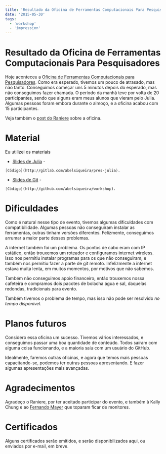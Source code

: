 ```yaml
---
title: 'Resultado da Oficina de Ferramentas Computacionais Para Pesquisadores'
date: '2015-05-30'
tags:
  - 'workshop'
  - 'impression'
---
```


# Resultado da Oficina de Ferramentas Computacionais Para Pesquisadores

Hoje aconteceu a [Oficina de Ferramentas Computacionais para
Pesquisadores]({{local_prefix}}/workshop-2015-05-30).
Como era esperado, tivemos um pouco de atrasado, mas não tanto.
Conseguimos começar uns 5 minutos depois do esperado, mas não conseguimos fazer
chamada. O período da manhã teve por volta de 20 participantes, sendo que alguns
eram meus alunos que vieram pelo Julia. Algumas pessoas foram embora durante o
almoço, e a oficina acabou com 15 participantes.

Veja também o [post do Raniere](http://blog.rgaiacs.com/2015/05/31/ufpr.html)
sobre a oficina.

# Material

Eu utilizei os materiais

- [Slides de Julia](/blog/2015-05-30-slides-julia.pdf) -

```
[Código](http://gitlab.com/abelsiqueira/pres-julia).
```

- [Slides de Git](/blog/2015-05-30-slides-git.pdf) -

```
[Código](http://github.com/abelsiqueira/workshop).
```

# Dificuldades

Como é natural nesse tipo de evento, tivemos algumas dificuldades com
compatibilidade. Algumas pessoas não conseguiram instalar as ferramentas, outras
tinham versões diferentes. Felizmente, conseguimos arrumar a maior parte desses
problemas.

A internet também foi um problema. Os pontos de cabo eram com IP estático, então
trouxemos um roteador e configuramos internet wireless.
Isso nos permitiu instalar programas para os que não conseguiram, e também nos
permitiu fazer a parte de git remoto. Infelizmente a internet estava muita
lenta, em muitos momentos, por motivos que não sabemos.

Também não conseguimos apoio financeiro, então trouxemos nossa cafeteira e
compramos dois pacotes de bolacha água e sal, daquelas redondas, tradicionais
para evento.

Também tivemos o problema de tempo, mas isso não pode ser resolvido _no tempo
disponível_.

# Planos futuros

Considero essa oficina um sucesso. Tivemos vários interessados, e conseguimos
passar uma boa quantidade de conteúdo. Todos saíram com alguma coisa
funcionando, e a maioria saiu com um usuário do GitHub.

Idealmente, faremos outras oficinas, e agora que temos mais pessoas
capacitando-se, podemos ter outras pessoas apresentando. E fazer algumas
apresentações mais avançadas.

# Agradecimentos

Agradeço o Raniere, por ter aceitado participar do evento, e também
à Kally Chung e ao [Fernando Mayer](https://fernandomayer.github.io/) que
toparam ficar de monitores.

# Certificados

Alguns certificados serão emitidos, e serão disponibilizados aqui, ou enviados
por e-mail, em breve.
